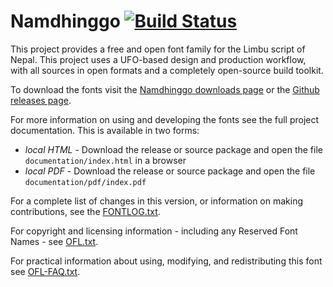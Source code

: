 # Namdhinggo [![Build Status](http://build.palaso.org/app/rest/builds/buildType:Fonts_Namdhinggo/statusIcon)](http://build.palaso.org/viewType.html?buildTypeId=Fonts_Namdhinggo&guest=1)

This project provides a free and open font family for the Limbu script of Nepal.
This project uses a UFO-based design and production workflow, with all sources in open formats and a completely open-source build toolkit.

To download the fonts visit the [Namdhinggo downloads page](https://software.sil.org/namdhinggo/#downloads) or the [Github releases page](https://github.com/silnrsi/font-namdhinggo/releases).

For more information on using and developing the fonts see the full project documentation. This is available in two forms:

- *local HTML* - Download the release or source package and open the file `documentation/index.html` in a browser
- *local PDF* - Download the release or source package and open the file `documentation/pdf/index.pdf`

For a complete list of changes in this version, or information on making contributions, see the [FONTLOG.txt](FONTLOG.txt).

For copyright and licensing information - including any Reserved Font Names - see [OFL.txt](OFL.txt).

For practical information about using, modifying, and redistributing this font see [OFL-FAQ.txt](OFL-FAQ.txt).

